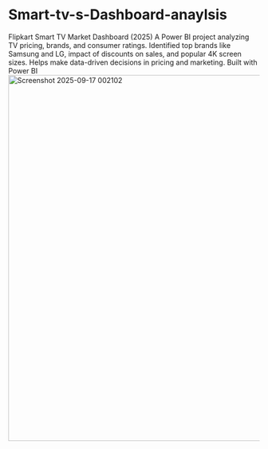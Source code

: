 # Smart-tv-s-Dashboard-anaylsis
Flipkart Smart TV Market Dashboard (2025) A Power BI project analyzing TV pricing, brands, and consumer ratings. Identified top brands like Samsung and LG, impact of discounts on sales, and popular 4K screen sizes. Helps make data-driven decisions in pricing and marketing. Built with Power BI
<img width="1166" height="733" alt="Screenshot 2025-09-17 002102" src="https://github.com/user-attachments/assets/420d5bd0-9370-4321-a194-a8e9e0d56527" />

